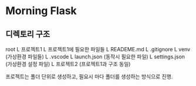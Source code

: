 # Morning Flask

## 디렉토리 구조

root
  L 프로젝트1
    L 프로젝트1에 필요한 파일들
    L READEME.md
    L .gitignore
    L venv (가상환경 파일들)
    L .vscode
       L launch.json (동작시 필요한 파일)
       L settings.json (가상환경 설정 파일)
  L 프로젝트2 (프로젝트1과 구조 동일)

프로젝트는 폴더 단위로 생성하고, 필요시 마다 폴더를 생성하는 방식으로 진행.